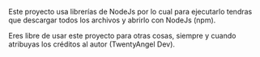 Este proyecto usa librerías de NodeJs por lo cual para ejecutarlo tendras que descargar todos los archivos y abrirlo con NodeJs (npm).

Eres libre de usar este proyecto para otras cosas, siempre y cuando atribuyas los créditos al autor (TwentyAngel Dev).
